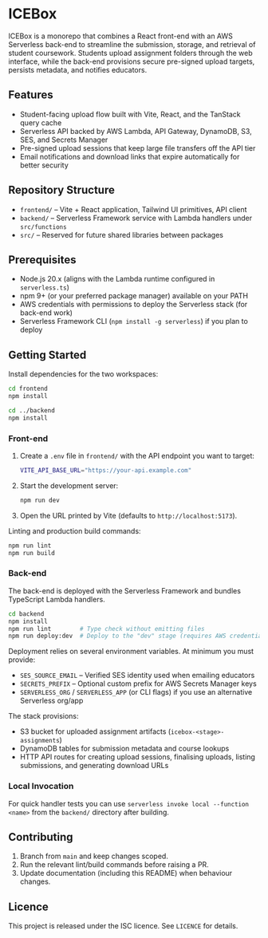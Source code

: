 # ICEBox

ICEBox is a monorepo that combines a React front-end with an AWS Serverless back-end to streamline the submission, storage, and retrieval of student coursework. Students upload assignment folders through the web interface, while the back-end provisions secure pre-signed upload targets, persists metadata, and notifies educators.

## Features
- Student-facing upload flow built with Vite, React, and the TanStack query cache
- Serverless API backed by AWS Lambda, API Gateway, DynamoDB, S3, SES, and Secrets Manager
- Pre-signed upload sessions that keep large file transfers off the API tier
- Email notifications and download links that expire automatically for better security

## Repository Structure
- `frontend/` – Vite + React application, Tailwind UI primitives, API client
- `backend/` – Serverless Framework service with Lambda handlers under `src/functions`
- `src/` – Reserved for future shared libraries between packages

## Prerequisites
- Node.js 20.x (aligns with the Lambda runtime configured in `serverless.ts`)
- npm 9+ (or your preferred package manager) available on your PATH
- AWS credentials with permissions to deploy the Serverless stack (for back-end work)
- Serverless Framework CLI (`npm install -g serverless`) if you plan to deploy

## Getting Started
Install dependencies for the two workspaces:

```bash
cd frontend
npm install

cd ../backend
npm install
```

### Front-end
1. Create a `.env` file in `frontend/` with the API endpoint you want to target:
   ```bash
   VITE_API_BASE_URL="https://your-api.example.com"
   ```
2. Start the development server:
   ```bash
   npm run dev
   ```
3. Open the URL printed by Vite (defaults to `http://localhost:5173`).

Linting and production build commands:
```bash
npm run lint
npm run build
```

### Back-end
The back-end is deployed with the Serverless Framework and bundles TypeScript Lambda handlers.

```bash
cd backend
npm install
npm run lint        # Type check without emitting files
npm run deploy:dev  # Deploy to the "dev" stage (requires AWS credentials)
```

Deployment relies on several environment variables. At minimum you must provide:

- `SES_SOURCE_EMAIL` – Verified SES identity used when emailing educators
- `SECRETS_PREFIX` – Optional custom prefix for AWS Secrets Manager keys
- `SERVERLESS_ORG` / `SERVERLESS_APP` (or CLI flags) if you use an alternative Serverless org/app

The stack provisions:
- S3 bucket for uploaded assignment artifacts (`icebox-<stage>-assignments`)
- DynamoDB tables for submission metadata and course lookups
- HTTP API routes for creating upload sessions, finalising uploads, listing submissions, and generating download URLs

### Local Invocation
For quick handler tests you can use `serverless invoke local --function <name>` from the `backend/` directory after building.

## Contributing
1. Branch from `main` and keep changes scoped.
2. Run the relevant lint/build commands before raising a PR.
3. Update documentation (including this README) when behaviour changes.

## Licence
This project is released under the ISC licence. See `LICENCE` for details.
